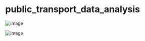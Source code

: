 # public_transport_data_analysis

![image](https://github.com/jjisoooo/public-transport-data-analysis/assets/118805310/632d252d-88d5-453a-b962-38aa5921d1ee)

![image](https://github.com/jjisoooo/public-transport-data-analysis/assets/118805310/65a24ee1-25d4-41bf-8410-847f36fe9245)
